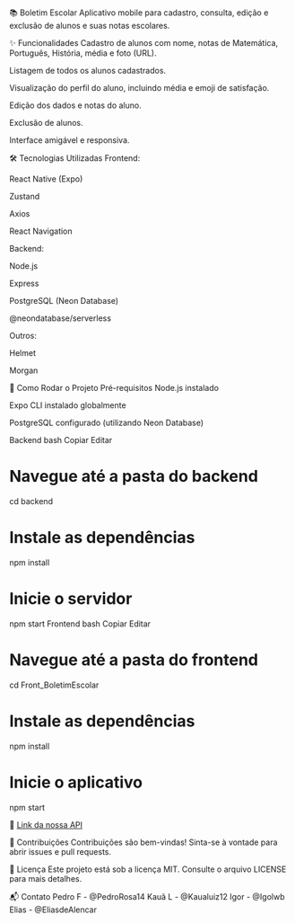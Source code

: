 📚 Boletim Escolar
Aplicativo mobile para cadastro, consulta, edição e exclusão de alunos e suas notas escolares.


✨ Funcionalidades
Cadastro de alunos com nome, notas de Matemática, Português, História, média e foto (URL).

Listagem de todos os alunos cadastrados.

Visualização do perfil do aluno, incluindo média e emoji de satisfação.

Edição dos dados e notas do aluno.

Exclusão de alunos.

Interface amigável e responsiva.

🛠️ Tecnologias Utilizadas
Frontend:

React Native (Expo)

Zustand

Axios

React Navigation

Backend:

Node.js

Express

PostgreSQL (Neon Database)

@neondatabase/serverless

Outros:

Helmet

Morgan

🚀 Como Rodar o Projeto
Pré-requisitos
Node.js instalado

Expo CLI instalado globalmente

PostgreSQL configurado (utilizando Neon Database)

Backend
bash
Copiar
Editar
# Navegue até a pasta do backend
cd backend

# Instale as dependências
npm install

# Inicie o servidor
npm start
Frontend
bash
Copiar
Editar
# Navegue até a pasta do frontend
cd Front_BoletimEscolar

# Instale as dependências
npm install

# Inicie o aplicativo
npm start

🔗 [Link da nossa API](https://boletim-escolar-api.onrender.com/)

🤝 Contribuições
Contribuições são bem-vindas! Sinta-se à vontade para abrir issues e pull requests.

📄 Licença
Este projeto está sob a licença MIT. Consulte o arquivo LICENSE para mais detalhes.

📬 Contato
Pedro F - @PedroRosa14
Kauã L - @Kaualuiz12
Igor - @Igolwb
Elias - @EliasdeAlencar
